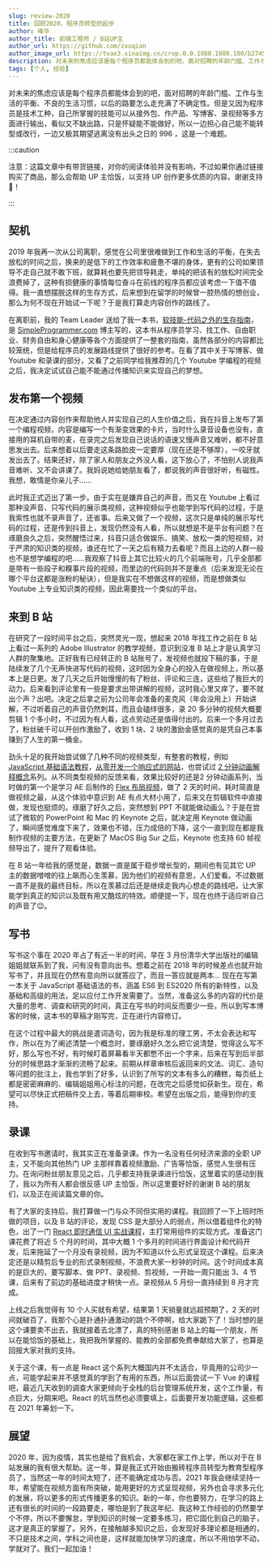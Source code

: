 ```yaml
---
slug: review-2020
title: 回顾2020，程序员转型的起步
author: 峰华
author_title: 前端工程师 / B站UP主
author_url: https://github.com/zxuqian
author_image_url: https://tvax3.sinaimg.cn/crop.0.0.1080.1080.180/b2745d44ly8g8s4muqeggj20u00u0n0k.jpg?KID=imgbed,tva&Expires=1582389585&ssig=EvXmyu%2FXsX
description: 对未来的焦虑应该是每个程序员都能体会到的吧，面对招聘的年龄门槛、工作与生活的平衡、不良的生活习惯，以后的路要怎么走充满了不确定性。但是又因为程序员是技术工种，自己所掌握的技能可以从接外包、作产品、写博客、录视频等多方面进行输出，看似又不缺出路，只是怀疑能不能做好，所以一边担心自己能不能转型或改行，一边又极其期望逃离没有出头之日的 996 ，这是一个难题。
tags: [个人, 经验]
---
```


对未来的焦虑应该是每个程序员都能体会到的吧，面对招聘的年龄门槛、工作与生活的平衡、不良的生活习惯，以后的路要怎么走充满了不确定性。但是又因为程序员是技术工种，自己所掌握的技能可以从接外包、作产品、写博客、录视频等多方面进行输出，看似又不缺出路，只是怀疑能不能做好，所以一边担心自己能不能转型或改行，一边又极其期望逃离没有出头之日的 996 ，这是一个难题。
<!-- truncate -->
:::caution

注意：这篇文章中有带货链接，对你的阅读体验并没有影响，不过如果你通过链接购买了商品，那么会帮助 UP 主恰饭，以支持 UP 创作更多优质的内容。谢谢支持🍙！

:::

## 契机

2019 年我再一次从公司离职，感觉在公司里很难做到工作和生活的平衡，在失去放松的时间之后，换来的是低下的工作效率和疲惫不堪的身体，更有的公司如果领导不走自己就不敢下班，就算耗也要先把领导耗走，单纯的把该有的放松时间完全浪费掉了，这种有损健康的事情每位奋斗在前线的程序员都应该考虑一下值不值得。我一直想摆脱这样的生存方式，后来想到在留学的时候曾一腔热情的想创业，那么为何不现在开始试一下呢？于是我打算走内容创作的路线了。

在离职前，我的 Team Leader 送给了我一本书，[软技能-代码之外的生存指南](https://union-click.jd.com/jdc?e=&p=AyIGZRtaEAYUBFYYXRUyEgZQHV8XABYAXR5rUV1KWQorAlBHU0VeBUVNR0ZbSkdETlcNVQtHRVNSUVNLXANBRA1XB14DS10cQQVYD21XHgdUHl0RABADUhNeJVVuWg5DUkpRcXQzEgZ9SlVxV2g6XXIeC2UaaxUDEwRXGlwTAxs3ZRtcJUN8DlYaWBIyEzdVHFodBxoAXBxcHQYRN1IbUiUCGwBVElsSBhoOXXUaJTIiBGUraxUyETcXdVIQV0VSXBIOEwFGBFBIC0ELE1NdGwxACkUFABJZQgZHN1caWhEL)，是 [SimpleProgrammer.com](https://simpleprogrammer.com/) 博主写的，这本书从程序员学习、找工作、自由职业、财务自由和身心健康等各个方面提供了一整套的指南，虽然各部分的内容都比较笼统，但是给程序员的发展路线提供了很好的参考。在看了其中关于写博客、做 Youtube 和录课的部分，又看了之前同学给我推荐的几个 Youtube 学编程的视频之后，我决定试试自己能不能通过传播知识来实现自己的梦想。

## 发布第一个视频

在决定通过内容创作来帮助他人并实现自己的人生价值之后，我在抖音上发布了第一个编程视频，内容是编写一个有渐变效果的卡片，当时什么录音设备也没有，直接用的耳机自带的麦，在录完之后发现自己说话的语速又慢声音又难听，都不好意思发出去。后来想着以后要走这条路脸皮一定要厚（现在还是不够厚），一咬牙就发出去了。结果还好，除了家人和朋友之外没人看，这下放心了，不怕别人说我声音难听、又不会讲课了。我妈说她给她朋友看了，都说我的声音很好听，有磁性。我想，敢情是你亲儿子……

此时我正式迈出了第一步。由于实在是嫌弃自己的声音，而又在 Youtube 上看过那种没声音、只写代码的展示类视频，这种视频似乎也能学到写代码的过程，于是我索性也就不录声音了，还省事。后来又做了一个视频，这次只是单纯的展示写代码的过程，还是传到抖音上，发现仍然没有人看，所以就想是不是平台有问题？在琢磨良久之后，突然醒悟过来，抖音只适合做娱乐、搞笑、放松一类的短视频，对于严肃的知识类的视频，谁还在忙了一天之后有精力去看呢？而且上边的人群一般也不是想学编程的吧……我观察了抖音上其它比较火的几个前端账号，几乎全部都是带有一些段子和糗事片段的视频，而里边的代码则并不是重点（后来发现无论在哪个平台这都是涨粉的秘诀），但是我实在不想做这样的视频，而是想做类似 Youtube 上专业知识类的视频，因此需要找一个类似的平台。

## 来到 B 站

在研究了一段时间平台之后，突然灵光一现，想起来 2018 年找工作之前在 B 站上看过一系列的 Adobe Illustrator 的教学视频，意识到没准 B 站上才是认真学习人群的聚集地。正好我有已经转正的 B 站账号了，发视频也就投下稿的事，于是陆续发了几个无声快进写代码的视频，这时因为全身心的投入在做视频上，所以基本上是日更。发了几天之后开始慢慢的有了粉丝、评论和三连，这些给了我巨大的动力。后来看到评论里有一些是要求出带讲解的视频，这时我心里又痒了，要不就出个声？出吧。决定之后拿之前为公司年会准备的麦克风（年会没用上）开始讲解，不过听着自己的声音仍然刺耳，而且会磕绊很多，录 20 多分钟的视频大概要剪辑 1 个多小时，不过因为有人看，这点劳动还是值得付出的。后来一个多月过去了，粉丝破千可以开创作激励了，收到 1 块、2 块的激励金感觉真的是凭自己本事赚到了人生的第一桶金。

劲头十足的我开始尝试做了几种不同的视频类型，有整套的教程，例如 [JavaScript 基础语法教程](https://www.bilibili.com/video/BV1P741147CT/)，[从零开发一个响应式的网站](https://www.bilibili.com/video/BV117411n7R1/)，也尝试过 [2 分钟动画解释概念](https://www.bilibili.com/video/BV18p411A7JB/)系列。从不同类型视频的反馈来看，效果比较好的还是2 分钟动画系列，当时做的第一个是学习 AE 后制作的 [Flex 布局视频](https://www.bilibili.com/video/BV1P7411m7Nu/)，做了 2 天的时间，耗时简直是做视频之最，从这个体验中意识到 AE 有点大材小用了，后来又在剪辑软件中直接做，发现也挺烦的。琢磨了好久之后，突然想到 PPT 不就能做动画么？于是在尝试了微软的 PowerPoint 和 Mac 的 Keynote 之后，就决定用 Keynote 做动画了，瞬间感觉难度下来了，效果也不错，压力成倍的下降，这个一直到现在都是我制作视频的主要方法，在更新了 MacOS Big Sur 之后，Keynote 也支持 60 帧视频导出了，提升了观看体验。

在 B 站一年给我的感觉是，数据一直是属于稳步增长型的，期间也有见其它 UP 主的数据噌噌的往上飙而心生羡慕，因为他们的视频有意思，人们爱看。不过数据一直不是我的最终目标，所以在羡慕过后还是继续走我内心想走的路线吧，让大家能学到真正的知识以及既有用又酷炫的特效。顺便提一下，现在也终于适应听自己的声音了😉。

## 写书

写书这个事在 2020 年占了有近一半的时间，早在 3 月份清华大学出版社的编辑姐姐就联系到了我，问有没有意向出书。想着之前在 2018 年的时候差点也就开始写书了，并且现在仍然有意向所以就答应了，而且一答应就是两本... 现在在写第一本关于 JavaScript 基础语法的书，涵盖 ES6 到 ES2020 所有的新特性，以及基础和高级的用法，足以应付工作开发需要了。当然，准备这么多的内容的代价是大量的思考、调查和研究的时间，真正在写书的时间反而要少一些，所以到写本博客的时候，这本书的草稿才刚写完，正在进行内容修订。

在这个过程中最大的挑战是遣词造句，因为我是标准的理工男，不太会表达和写作，所以在为了阐述清楚一个概念时，要琢磨好久怎么把它说清楚，觉得这么写不好，那么写也不好，有时候盯着屏幕看半天都憋不出一个字来，后来在写到后半部分的时候思路才渐渐的流畅了起来。前期从样章审核后返回来的文法、词汇、造句等问题的批注上，我也学到了好多，认识到了所写的文本有多么的糟糕，每页纸上都是密密麻麻的、编辑姐姐用心标注的问题，在改完之后感觉如获新生。现在，希望可以尽快正式把稿件交上去，等着后期审校。希望在出版之后，能得到你的支持。

## 录课

在收到写书邀请时，我其实正在准备录课。作为一名没有任何经济来源的全职 UP 主，又不能向其他热门 UP 主那样靠着视频激励、广告等恰饭，感觉人生很有压力。在询问粉丝朋友意见之后，几乎都支持我录课进行恰饭，这里着实的感动到我了，我以为所有人都会很反感 UP 主恰饭，所以这里要好好的谢谢 B 站的朋友们，以及正在阅读篇文章的你。

有了大家的支持后，我打算做一门与众不同但实用的课程。我回顾了一下上班时所做的项目，以及 B 站的评论，发现 CSS 是大部分人的弱点，所以借着组件化的特色，出了一门 [React 即时通信 UI 实战课程](https://study.163.com/course/courseMain.htm?courseId=1210022809&share=2&shareId=480000002172128)，主打常用组件的实现方式。准备这门课花费了将近 5 个月的时间，其中大概 1 个多月的时间进行界面设计和代码开发，后来拖延了一个月没有录视频，因为不知道以什么形式呈现这个课程。后来决定还是以精剪后专业的形式录制视频，不浪费大家一秒钟的时间。这个时间成本真的是巨大的，要写脚本、做 PPT、录视频、剪视频，一开始一周只能出 3、4 节课，后来有了前边的基础进度才稍快一点。录视频从 5 月份一直持续到 8 月才完成。

上线之后我觉得有 10 个人买就有希望，结果第 1 天销量就远超预期了，2 天的时间就破百了，我那个心是扑通扑通激动的跳个不停啊，给大家跪下了！当时想的是这个课要卖不出去，我就接着去北漂了，真的特别感谢 B 站上的每一个朋友，所以在能恰饭的基础上，我把我所掌握的、能教的全部都免费奉献给大家了，也算是回报大家对我的支持。

关于这个课，有一点是 React 这个系列大概国内并不太适合，毕竟用的公司少一点，可能学起来并不感觉真的学到了有用的东西，所以后面尝试一下 Vue 的课程吧，最近几天收到的调查大家更倾向于全栈的后台管理系统开发，这个工作量，有点巨大，分期来吧。React 的坑当然也必须要填上，后面要开发功能逻辑，这些都在 2021 年筹划一下。

## 展望

2020 年，因为疫情，其实也是给了我机会，大家都在家工作上学，所以对于在 B 站发展的我有很大帮助。这一年，算是我正式开始由搬砖程序员转型为教育型程序员了，当然这一年的时间太短了，还不能确定成功与否。2021 年我会继续坚持一年，希望能在视频方面有所突破，能用更好的方式呈现视频，另外也会寻求多元化的发展，将以更多的形式传播更多的知识。新的一年，你也要努力，在学习的路上还有很长的时间的一段路要走，哪怕是到了我这年纪、我这种工作经验的仍然要学个不停，所以不要懈怠，学到知识的时候一定要多练习，把它固化到自己的脑子，这才是真正的掌握了。另外，在接触越多知识之后，会发现好多理论都是相通的，不只是技术之间，学科之间也是，这样就能加快学习的速度，所以不用怕学不动，学就对了。我们一起加油！

<!-- [>> 在 B 站参与讨论]() -->

